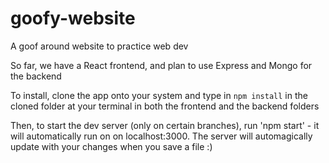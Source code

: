 # goofy-website
A goof around website to practice web dev

So far, we have a React frontend, and plan to use Express and Mongo for the backend

To install, clone the app onto your system and type in `npm install` in the cloned folder at your terminal in both the frontend and the backend folders

Then, to start the dev server (only on certain branches), run 'npm start' - it will automatically run on on localhost:3000. The server will automagically update with your changes when you save a file :) 
